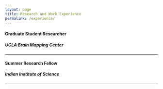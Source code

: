 ```yaml
---
layout: page
title: Research and Work Experience
permalink: /experience/
---
```


#### **Graduate Student Researcher**  
##### **UCLA Brain Mapping Center**  

---

#### **Summer Research Fellow**  
##### **Indian Institute of Science**



---
